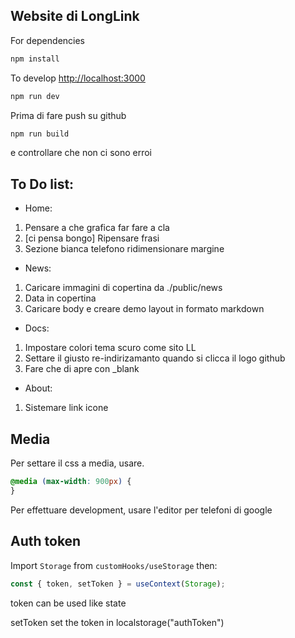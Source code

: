 ## Website di LongLink

For dependencies

```bash
npm install
```

To develop [http://localhost:3000](http://localhost:3000)

```bash
npm run dev
```

Prima di fare push su github

```bash
npm run build
```

e controllare che non ci sono erroi

## To Do list:

- Home:

1. Pensare a che grafica far fare a cla
2. [ci pensa bongo] Ripensare frasi
3. Sezione bianca telefono ridimensionare margine

- News:

1. Caricare immagini di copertina da ./public/news
2. Data in copertina
3. Caricare body e creare demo layout in formato markdown

- Docs:

1. Impostare colori tema scuro come sito LL
2. Settare il giusto re-indirizamanto quando si clicca il logo github
3. Fare che di apre con \_blank

- About:

1. Sistemare link icone

## Media

Per settare il css a media, usare.

```css
@media (max-width: 900px) {
}
```

Per effettuare development, usare l'editor per telefoni di google

## Auth token

Import `Storage` from `customHooks/useStorage` then:

```js
const { token, setToken } = useContext(Storage);
```

token can be used like state

setToken set the token in localstorage("authToken")
